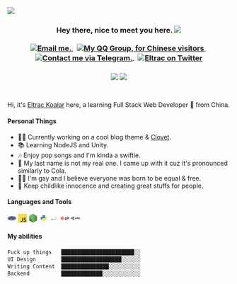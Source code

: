 ![](https://cdn.jsdelivr.net/gh/BigCoke233/BigCoke233/profile-banner.png)

<h3 align="center">Hey there, nice to meet you here. <img src="https://media.giphy.com/media/hvRJCLFzcasrR4ia7z/giphy.gif" width="25px">
  <br><br>
<a href="mailto:hi@guhub.cn" align="center">
  <img align="center" alt="Email me." width="22px" src="https://cdn.jsdelivr.net/gh/edent/SuperTinyIcons/images/svg/email.svg" />
</a>&nbsp;
<a href="https://qm.qq.com/cgi-bin/qm/qr?k=yj9_OZlOS2IvGA_1BU7Cr-cNawZsAIr0&jump_from=webapi" align="center">
  <img align="center" alt="My QQ Group, for Chinese visitors" width="22px" src="https://cdn.jsdelivr.net/gh/edent/SuperTinyIcons/images/svg/qq.svg" />
</a>&nbsp;
<a href="https://t.me/Eltrac" align="center">
  <img align="center" alt="Contact me via Telegram." width="22px" src="https://cdn.jsdelivr.net/gh/edent/SuperTinyIcons/images/svg/telegram.svg" />
</a>&nbsp;
<a href="https://twitter.com/Eltrac233" align="center">
  <img align="center" alt="Eltrac on Twitter" width="22px" src="https://cdn.jsdelivr.net/gh/edent/SuperTinyIcons/images/svg/twitter.svg" />
</a>
<br><br>
  
<img align="center" src="https://visitor-badge.glitch.me/badge?page_id=BigCoke233.BigCoke233">
<a href="https://996.icu/#/en_US" align="center"><img align="center" src="https://img.shields.io/badge/link-996.icu-red"></a>

</h3>

<br>

Hi, it's [Eltrac Koalar](https://guhub.cn) here, a learning Full Stack Web Developer 🚀 from China.

#### Personal Things

- 👨‍💻 Currently working on a cool blog theme & [Clovet](https://github.com/Clovet-org).
- 📚 Learning NodeJS and Unity.
- 🎶 Enjoy pop songs and I'm kinda a swiftie.
- 🐨 My last name is not my real one. I came up with it cuz it's pronounced similarly to Cola.
- 🏳️‍🌈 I'm gay and I believe everyone was born to be equal & free.
- 🦄 Keep childlike innocence and creating great stuffs for people.

#### Languages and Tools

<code><img height="20" src="https://raw.githubusercontent.com/github/explore/80688e429a7d4ef2fca1e82350fe8e3517d3494d/topics/php/php.png"></code>
<code><img height="20" src="https://raw.githubusercontent.com/github/explore/80688e429a7d4ef2fca1e82350fe8e3517d3494d/topics/javascript/javascript.png"></code>
<code><img height="20" src="https://raw.githubusercontent.com/github/explore/80688e429a7d4ef2fca1e82350fe8e3517d3494d/topics/nodejs/nodejs.png"></code>
<code><img height="20" src="https://raw.githubusercontent.com/github/explore/80688e429a7d4ef2fca1e82350fe8e3517d3494d/topics/python/python.png"></code>
<code><img height="20" src="https://raw.githubusercontent.com/github/explore/80688e429a7d4ef2fca1e82350fe8e3517d3494d/topics/mysql/mysql.png"></code>
<code><img height="20" src="https://raw.githubusercontent.com/github/explore/80688e429a7d4ef2fca1e82350fe8e3517d3494d/topics/git/git.png"></code>
<code><img height="20" src="https://raw.githubusercontent.com/github/explore/80688e429a7d4ef2fca1e82350fe8e3517d3494d/topics/unity/unity.png"></code>

#### My abilities

```text
Fuck up things   ███████████████████████░░
UI Design        ███████████████████░░░░░░
Writing Content  ███████████████░░░░░░░░░░
Backend          █████████████░░░░░░░░░░░░
```
